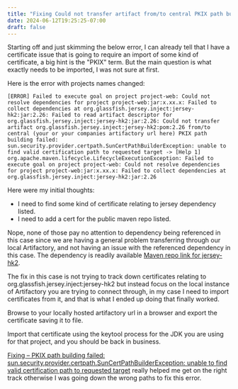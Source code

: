 ```yaml
---
title: "Fixing Could not transfer artifact from/to central PKIX path building failed"
date: 2024-06-12T19:25:25-07:00
draft: false
---
```


Starting off and just skimming the below error, I can already tell that I have a certificate issue that is going to require an import of some kind of certificate, a big hint is the "PKIX" term. But the main question is what exactly needs to be imported, I was not sure at first.

Here is the error with projects names changed:

    [ERROR] Failed to execute goal on project project-web: Could not resolve dependencies for project project-web:jar:x.xx.x: Failed to collect dependencies at org.glassfish.jersey.inject:jersey-hk2:jar:2.26: Failed to read artifact descriptor for org.glassfish.jersey.inject:jersey-hk2:jar:2.26: Could not transfer artifact org.glassfish.jersey.inject:jersey-hk2:pom:2.26 from/to central (your or your companies artifactory url here) PKIX path building failed: sun.security.provider.certpath.SunCertPathBuilderException: unable to find valid certification path to requested target -> [Help 1]
    org.apache.maven.lifecycle.LifecycleExecutionException: Failed to execute goal on project project-web: Could not resolve dependencies for project project-web:jar:x.xx.x: Failed to collect dependencies at org.glassfish.jersey.inject:jersey-hk2:jar:2.26

Here were my initial thoughts:

- I need to find some kind of certificate relating to jersey dependency listed.
- I need to add a cert for the public maven repo listed.

Nope, none of those pay no attention to dependency being referenced in this case since we are having a general problem transferring through our local Artifactory, and not having an issue with the referenced dependency in this case. The dependency is readily available [Maven repo link for jersey-hk2](https://mvnrepository.com/artifact/org.glassfish.jersey.inject/jersey-hk2/2.26).

The fix in this case is not trying to track down certificates relating to org.glassfish.jersey.inject:jersey-hk2 but instead focus on the local instance of Artifactory you are trying to connect through, in my case I need to import certificates from it, and that is what I ended up doing that finally worked.

Browse to your locally hosted artifactory url in a browser and export the certificate saving it to file.

Import that certificate using the keytool process for the JDK you are using for that project, and you should be back in business.

[Fixing – PKIX path building failed: sun.security.provider.certpath.SunCertPathBuilderException: unable to find valid certification path to requested target](https://aggarwalarpit.wordpress.com/2019/07/19/fixing-pkix-path-building-failed-sun-security-provider-certpath-suncertpathbuilderexception-unable-to-find-valid-certification-path-to-requested-target/) really helped me get on the right track otherwise I was going down the wrong paths to fix this error.